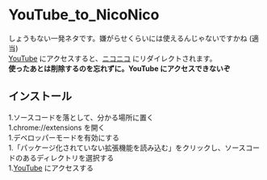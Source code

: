 # YouTube_to_NicoNico
しょうもない一発ネタです。嫌がらせくらいには使えるんじゃないですかね (適当)  
[YouTube](https://youtube.com) にアクセスすると、[ニコニコ](http://nicovideo.jp) にリダイレクトされます。  
**使ったあとは削除するのを忘れずに。YouTube にアクセスできないぞ**

## インストール
1.ソースコードを落として、分かる場所に置く  
1.chrome://extensions を開く  
1.デベロッパーモードを有効にする  
1.「パッケージ化されていない拡張機能を読み込む」をクリックし、ソースコードのあるディレクトリを選択する  
1.[YouTube](https://youtube.com) にアクセスする
